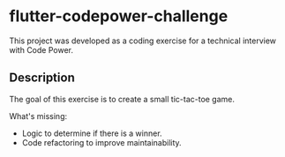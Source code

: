 # flutter-codepower-challenge

This project was developed as a coding exercise for a technical interview with Code Power.

## Description

The goal of this exercise is to create a small tic-tac-toe game.

What's missing:

- Logic to determine if there is a winner.
- Code refactoring to improve maintainability.